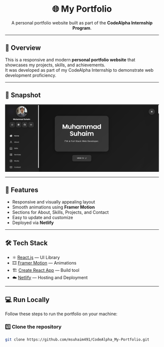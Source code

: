 <div align="center">
	<h1>🌐 My Portfolio</h1>
	<p>A personal portfolio website built as part of the <b>CodeAlpha Internship Program</b>.</p>
</div>

---

## 🧭 Overview

This is a responsive and modern **personal portfolio website** that showcases my projects, skills, and achievements.  
It was developed as part of my CodeAlpha Internship to demonstrate web development proficiency.

---

## 📸 Snapshot
![Portfolio Landing Page](https://raw.githubusercontent.com/msuhaim491/CodeAlpha_My-Portfolio/main/public/images/snapshot.png)

---

## 🧠 Features
- Responsive and visually appealing layout  
- Smooth animations using **Framer Motion**  
- Sections for About, Skills, Projects, and Contact  
- Easy to update and customize  
- Deployed via **Netlify**

---

## 🛠️ Tech Stack
- ⚛️ [React.js](https://reactjs.org/) — UI Library  
- 🎞️ [Framer Motion](https://www.framer.com/motion/) — Animations  
- 🏗️ [Create React App](https://create-react-app.dev/) — Build tool  
- ☁️ [Netlify](https://www.netlify.com/) — Hosting and Deployment

---

## 💻 Run Locally

Follow these steps to run the portfolio on your machine:

### 1️⃣ Clone the repository
```bash
git clone https://github.com/msuhaim491/CodeAlpha_My-Portfolio.git
